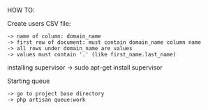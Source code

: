 HOW TO: 

Create users CSV file: 

    -> name of column: domain_name
    -> first row of document: must contain domain_name column name
    -> all rows under domain_name are values
    -> values must contain '.' (like first_name.last_name)

installing supervisor
    -> sudo apt-get install supervisor

Starting queue

    -> go to project base directory
    -> php artisan queue:work